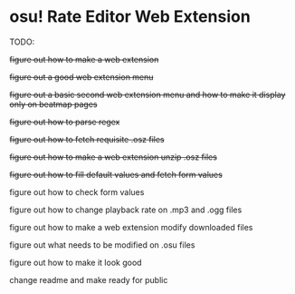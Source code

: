 # osu! Rate Editor Web Extension

TODO:

<del>figure out how to make a web extension</del>

<del>figure out a good web extension menu</del>

<del>figure out a basic second web extension menu and how to make it display only on beatmap pages</del>

<del>figure out how to parse regex</del>

<del>figure out how to fetch requisite .osz files</del>

<del>figure out how to make a web extension unzip .osz files</del>

<del>figure out how to fill default values and fetch form values</del>

figure out how to check form values

figure out how to change playback rate on .mp3 and .ogg files

figure out how to make a web extension modify downloaded files

figure out what needs to be modified on .osu files

figure out how to make it look good

change readme and make ready for public

